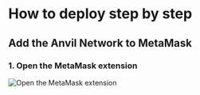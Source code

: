 # How to deploy step by step

## Add the Anvil Network to MetaMask
### 1. Open the MetaMask extension
![Open the MetaMask extension](./docs/MetaMask-open-extension.png)

